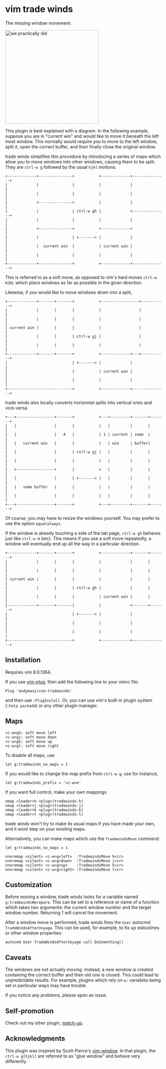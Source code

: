 
# vim trade winds

The missing window movement.

<img src='https://user-images.githubusercontent.com/6655373/42728788-11285302-8791-11e8-9633-f9f5876a8560.jpg' width='300px' alt='we practically did'>

This plugin is best explained with a diagram.  In the following example,
suppose you are in "current win" and would like to move it beneath the
left most window.  This normally would require you to move to the left
window, split it, open the correct buffer, and then finally close the
original window.

trade winds simplifies this procedure by introducing a series of maps
which allow you to move windows into other windows, causing them to be
split.  They are `ctrl-w g` followed by the usual `hjkl` motions.

    +-------------+---------------+           +-------------+---------------+
    |             |               |           |             |               |
    |             |               |           |             |               |
    |             +---------------+           |             |               |
    |             |               | ctrl-w gh |             +---------------+
    |             |               |           |             |               |
    |             +---------------+           +-------------+               |
    |             |               | +-------> |             |               |
    |             |  current win  |           | current win |               |
    |             |               |           |             |               |
    +-------------+---------------+           +-------------+---------------+

This is referred to as a soft move, as opposed to vim's hard moves
`ctrl-w HJKL` which place windows as far as possible in the given
direction.

Likewise, if you would like to move windows down into a split,

    +-------------+-------+-------+           +-----------------+-----------+
    |             |       |       |           |                 |           |
    |             |       |       |           |                 |           |
    | current win |       |       |           |                 |           |
    |             |       |       | ctrl-w gj |                 |           |
    |             |       |       |           |                 |           |
    +-------------+-------+-------+           +-------------+---+-----------+
    |                             | +-------> |             |               |
    |                             |           | current win |               |
    |                             |           |             |               |
    +-----------------------------+           +-------------+---------------+

trade winds also locally converts horizontal splits into vertical ones and
vice-versa.

    +---+-----------------+-------+           +---+---------+-------+-------+
    |   |                 |       |           |   |         |       |       |
    |   |                 |   4   |           | 1 | current | some  |       |
    |   |   current win   |       |           |   | win     | buffer|       |
    |   |                 |       | ctrl-w gj |   |         |       |       |
    |   |                 |       |           |   |         |       |       |
    |   +-----------------+       |           +   |         |       |       |
    |   |                 |       | +-------> |   |         |       |       |
    |   |   some buffer   |       |           |   |         |       |       |
    |   |                 |       |           |   |         |       |       |
    +---+-----------------+-------+           +---+---------+-------+-------+

Of course, you may have to resize the windows yourself.  You may prefer
to use the option `equalalways`.

If the window is already touching a side of the tab page, `ctrl-w gh`
behaves just like `ctrl-w H` (etc).  This means if you use a soft move
repeatedly, a window will eventually end up all the way in a particular
direction.

    +-------------+-------+-------+           +-------------+-------+-------+
    |             |       |       |           |             |       |       |
    |             |       |       |           |             |       |       |
    | current win |       |       |           |             |       |       |
    |             |       |       | ctrl-w gh |             |       |       |
    |             |       |       |           | current win |       |       |
    |-------------+-------+-------|           |             +-------+-------+
    |                             | +-------> |             |               |
    |                             |           |             |               |
    |                             |           |             |               |
    +-----------------------------+           +-------------+---------------+

## Installation

Requires vim 8.0.1364.

If you use [vim-plug](https://github.com/junegunn/vim-plug), then add the
following line to your vimrc file:

```vim
Plug 'andymass/vim-tradewinds'
```

and then use `:PlugInstall`.  Or, you can use vim's built-in plugin system
(`:help packadd`) or any other plugin manager.

## Maps

    <c-w>gh: soft move left
    <c-w>gj: soft move down
    <c-w>gk: soft move up
    <c-w>gl: soft move right

To disable all maps, use
```vim
let g:tradewinds_no_maps = 1
```

If you would like to change the map prefix from `ctrl-w g`, use for
instance,
```vim
let g:tradewinds_prefix = '<c-w>e'
```

If you want full control, make your own mappings
```vim
nmap <leader>h <plug>(tradewinds-h)
nmap <leader>j <plug>(tradewinds-j)
nmap <leader>k <plug>(tradewinds-k)
nmap <leader>l <plug>(tradewinds-l)
```

trade winds won't try to make its usual maps if you have made your own,
and it wont step on your existing maps.

Alternatively, you can make maps which use the `TradewindsMove` command:
```vim
let g:tradewinds_no_maps = 1

nnoremap <silent> <c-w>g<left>  :TradewindsMove h<cr>
nnoremap <silent> <c-w>g<down>  :TradewindsMove j<cr>
nnoremap <silent> <c-w>g<up>    :TradewindsMove k<cr>
nnoremap <silent> <c-w>g<right> :TradewindsMove l<cr>
```

## Customization

Before moving a window, trade winds looks for a variable named
`g:tradewinds#prepare`.  This can be set to a reference or name of a
function which takes two arguments: the current window number and the
target window number.  Returning 1 will cancel the movement.

After a window move is performed, trade winds fires the `User` autocmd
`TradeWindsAfterVoyage`.  This can be used, for example, to fix up
statuslines or other window properties:

    autocmd User TradeWindsAfterVoyage call DoSomething()

## Caveats

The windows are not actually moving.  Instead, a new window is created
containing the correct buffer and then old one is closed.  This could lead
to unpredictable results.  For example, plugins which rely on `w:`
variables being set in particular ways may have trouble.

If you notice any problems, please open an issue.

## Self-promotion

Check out my other plugin,
[match-up](https://github.com/andymass/vim-matchup).

## Acknowledgments

This plugin was inspired by Scott Pierce's [vim-window][1].  In that
plugin, the `ctrl-w g[hjkl]` are referred to as "glue window" and behave
very differently.

[1]: https://github.com/ddrscott/vim-window

